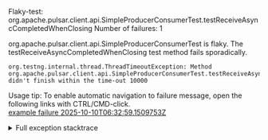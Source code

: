        
Flaky-test: org.apache.pulsar.client.api.SimpleProducerConsumerTest.testReceiveAsyncCompletedWhenClosing
Number of failures: 1

org.apache.pulsar.client.api.SimpleProducerConsumerTest is flaky. The testReceiveAsyncCompletedWhenClosing test method fails sporadically.

```
org.testng.internal.thread.ThreadTimeoutException: Method org.apache.pulsar.client.api.SimpleProducerConsumerTest.testReceiveAsyncCompletedWhenClosing() didn't finish within the time-out 10000
```

Usage tip: To enable automatic navigation to failure message, open the following links with CTRL/CMD-click.  
[example failure 2025-10-10T06:32:59.1509753Z](https://github.com/apache/pulsar/actions/runs/18397879957/job/52421269342#step:11:1775)  


<details>
<summary>Full exception stacktrace</summary>
<code><pre>
org.testng.internal.thread.ThreadTimeoutException: Method org.apache.pulsar.client.api.SimpleProducerConsumerTest.testReceiveAsyncCompletedWhenClosing() didn't finish within the time-out 10000
	at java.base@17.0.16/jdk.internal.misc.Unsafe.park(Native Method)
	at java.base@17.0.16/java.util.concurrent.locks.LockSupport.park(LockSupport.java:211)
	at java.base@17.0.16/java.util.concurrent.locks.AbstractQueuedSynchronizer.acquire(AbstractQueuedSynchronizer.java:715)
	at java.base@17.0.16/java.util.concurrent.locks.AbstractQueuedSynchronizer.acquireSharedInterruptibly(AbstractQueuedSynchronizer.java:1047)
	at java.base@17.0.16/java.util.concurrent.CountDownLatch.await(CountDownLatch.java:230)
	at app//org.apache.pulsar.client.api.SimpleProducerConsumerTest.testReceiveAsyncCompletedWhenClosing(SimpleProducerConsumerTest.java:4049)
	at java.base@17.0.16/jdk.internal.reflect.NativeMethodAccessorImpl.invoke0(Native Method)
	at java.base@17.0.16/jdk.internal.reflect.NativeMethodAccessorImpl.invoke(NativeMethodAccessorImpl.java:77)
	at java.base@17.0.16/jdk.internal.reflect.DelegatingMethodAccessorImpl.invoke(DelegatingMethodAccessorImpl.java:43)
	at java.base@17.0.16/java.lang.reflect.Method.invoke(Method.java:569)
	at app//org.testng.internal.invokers.MethodInvocationHelper.invokeMethod(MethodInvocationHelper.java:139)
	at app//org.testng.internal.invokers.InvokeMethodRunnable.runOne(InvokeMethodRunnable.java:47)
	at app//org.testng.internal.invokers.InvokeMethodRunnable.call(InvokeMethodRunnable.java:76)
	at app//org.testng.internal.invokers.InvokeMethodRunnable.call(InvokeMethodRunnable.java:11)
	at java.base@17.0.16/java.util.concurrent.FutureTask.run(FutureTask.java:264)
	at java.base@17.0.16/java.util.concurrent.ThreadPoolExecutor.runWorker(ThreadPoolExecutor.java:1136)
	at java.base@17.0.16/java.util.concurrent.ThreadPoolExecutor$Worker.run(ThreadPoolExecutor.java:635)
	at java.base@17.0.16/java.lang.Thread.run(Thread.java:840)

</pre></code>
</details>

